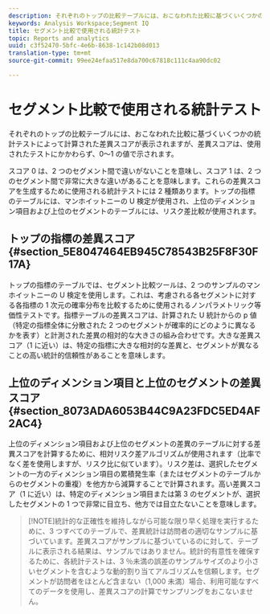 ```yaml
---
description: それぞれのトップの比較テーブルには、おこなわれた比較に基づくいくつかの統計テストによって計算された差異スコアが表示されますが、差異スコアは、使用されたテストにかかわらず、0～1 の値で示されます。
keywords: Analysis Workspace;Segment IQ
title: セグメント比較で使用される統計テスト
topic: Reports and analytics
uuid: c3f52470-5bfc-4e6b-8638-1c142b08d013
translation-type: tm+mt
source-git-commit: 99ee24efaa517e8da700c67818c111c4aa90dc02

---
```



# セグメント比較で使用される統計テスト

それぞれのトップの比較テーブルには、おこなわれた比較に基づくいくつかの統計テストによって計算された差異スコアが表示されますが、差異スコアは、使用されたテストにかかわらず、0～1 の値で示されます。

スコア 0 は、2 つのセグメント間で違いがないことを意味し、スコア 1 は、2 つのセグメント間で非常に大きな違いがあることを意味します。これらの差異スコアを生成するために使用される統計テストには 2 種類あります。トップの指標のテーブルには、マンホイットニーの U 検定が使用され、上位のディメンション項目および上位のセグメントのテーブルには、リスク差比較が使用されます。

## トップの指標の差異スコア {#section_5E8047464EB945C78543B25F8F30F17A}

トップの指標のテーブルでは、セグメント比較ツールは、2 つのサンプルのマンホイットニーの U 検定を使用します。これは、考慮される各セグメントに対する各指標の 1 次元の確率分布を比較するために使用されるノンパラメトリック等価性テストです。指標テーブルの差異スコアは、計算された U 統計からの p 値（特定の指標全体に分散された 2 つのセグメントが確率的にどのように異なるかを表す）と計測された差異の相対的な大きさの組み合わせです。大きな差異スコア（1 に近い）は、特定の指標に大きな相対的な差異と、セグメントが異なることの高い統計的信頼性があることを意味します。

## 上位のディメンション項目と上位のセグメントの差異スコア {#section_8073ADA6053B44C9A23FDC5ED4AF2AC4}

上位のディメンション項目および上位のセグメントの差異のテーブルに対する差異スコアを計算するために、相対リスク差アルゴリズムが使用されます（比率でなく差を使用しますが、リスク比に似ています）。リスク差は、選択したセグメントの一方のディメンション項目の累積発生率（またはセグメントのテーブルからのセグメントの重複）を他方から減算することで計算されます。高い差異スコア（1 に近い）は、特定のディメンション項目または第 3 のセグメントが、選択したセグメントの 1 つで非常に目立ち、他方では目立たないことを意味します。

> [!NOTE]統計的な正確性を維持しながら可能な限り早く処理を実行するために、3 つすべてのテーブルで、差異統計は訪問者の適切なサンプルに基づいています。差異スコアがサンプルに基づいているのに対して、テーブルに表示される結果は、サンプルではありません。統計的有意性を確保するために、各統計テストは、3 ％未満の誤差のサンプルサイズのより小さいセグメントを含むような動的割り当てアルゴリズムを信頼します。セグメントが訪問者をほとんど含まない（1,000 未満）場合、利用可能なすべてのデータを使用し、差異スコアの計算でサンプリングをおこないません。
